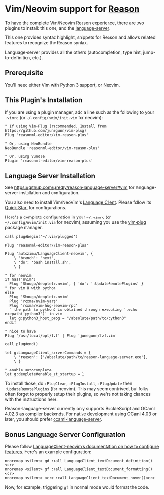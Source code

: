 # Vim/Neovim support for [Reason](http://reasonml.github.io)

To have the complete Vim/Neovim Reason experience, there are two plugins to install: this one, and the [language-server](https://github.com/jaredly/reason-language-server).

This one provides syntax highlight, snippets for Reason and allows related features to recognize the Reason syntax.

Language-server provides all the others (autocompletion, type hint, jump-to-definition, etc.).

## Prerequisite

You'll need either Vim with Python 3 support, or Neovim.

## This Plugin's Installation

If you are using a plugin manager, add a line such as the following to your `.vimrc` (or `~/.config/nvim/init.vim` for neovim):

```
" If using Vim-Plug (recommended. Install from https://github.com/junegunn/vim-plug)
Plug 'reasonml-editor/vim-reason-plus'

" Or, using NeoBundle
NeoBundle 'reasonml-editor/vim-reason-plus'

" Or, using Vundle
Plugin 'reasonml-editor/vim-reason-plus'
```

## Language Server Installation

See https://github.com/jaredly/reason-language-server#vim for language-server installation and configuration.

You also need to install Vim/NeoVim's [Language Client](https://github.com/autozimu/LanguageClient-neovim). Please follow its [Quick Start](https://github.com/autozimu/LanguageClient-neovim#quick-start) for configurations.

Here's a complete configuration in your `~/.vimrc` (or `~/.config/nvim/init.vim` for neovim), assuming you use the [vim-plug](https://github.com/junegunn/vim-plug) package manager.

```viml
call plug#begin('~/.vim/plugged')

Plug 'reasonml-editor/vim-reason-plus'

Plug 'autozimu/LanguageClient-neovim', {
    \ 'branch': 'next',
    \ 'do': 'bash install.sh',
    \ }

" for neovim
if has('nvim')
  Plug 'Shougo/deoplete.nvim', { 'do': ':UpdateRemotePlugins' }
" for vim 8 with python
else
  Plug 'Shougo/deoplete.nvim'
  Plug 'roxma/nvim-yarp'
  Plug 'roxma/vim-hug-neovim-rpc'
  " the path to python3 is obtained through executing `:echo exepath('python3')` in vim
  let g:python3_host_prog = "/absolute/path/to/python3"
endif

" nice to have
Plug '/usr/local/opt/fzf' | Plug 'junegunn/fzf.vim'

call plug#end()

let g:LanguageClient_serverCommands = {
    \ 'reason': ['/absolute/path/to/reason-language-server.exe'],
    \ }

" enable autocomplete
let g:deoplete#enable_at_startup = 1
```

To install those, do `:PlugClean`, `:PlugInstall`, `:PlugUpdate` then `:UpdateRemotePlugins` (for neovim). This may seem contrived, but folks often forget to properly setup their plugins, so we're not taking chances with the instructions here.

Reason-language-server currently only supports BuckleScript and OCaml 4.02.3 as compiler backends.
For native development using OCaml 4.03 or later, you should prefer [ocaml-language-server](https://github.com/freebroccolo/ocaml-language-server#installation-1).

## Bonus Language Server Configuration

Please follow [LanguageClient-neovim's documentation on how to configure features](https://github.com/autozimu/LanguageClient-neovim/blob/dd45e31449511152f2127fe862d955237caa130f/doc/LanguageClient.txt#L199). Here's an example configuration:

```
nnoremap <silent> gd :call LanguageClient_textDocument_definition()<cr>
nnoremap <silent> gf :call LanguageClient_textDocument_formatting()<cr>
nnoremap <silent> <cr> :call LanguageClient_textDocument_hover()<cr>
```

Now, for example, triggering `gf` in normal mode would format the code.
